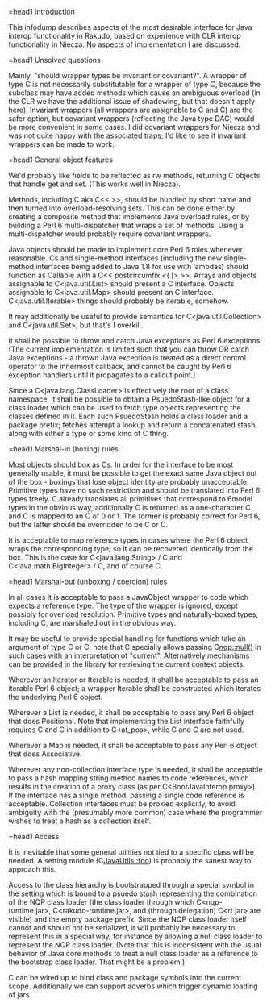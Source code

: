 =head1 Introduction

This infodump describes aspects of the most desirable interface for Java
interop functionality in Rakudo, based on experience with CLR interop
functionality in Niecza.  No aspects of implementation I<per se> are discussed. 

=head1 Unsolved questions

Mainly, "should wrapper types be invariant or covariant?".  A wrapper of type
C<Subclass> is not necessarily substitutable for a wrapper of type
C<Superclass>, because the subclass may have added methods which cause an
ambiguous overload (in the CLR we have the additional issue of shadowing, but
that doesn't apply here).  Invariant wrappers (all wrappers are assignable to
C<JavaObject> and C<Any>) are the safer option, but covariant wrappers
(reflecting the Java type DAG) would be more convenient in some cases.  I did
covariant wrappers for Niecza and was not quite happy with the associated
traps; I'd like to see if invariant wrappers can be made to work.

=head1 General object features

We'd probably like fields to be reflected as rw methods, returning C<Proxy>
objects that handle get and set.  (This works well in Niecza).

Methods, including C<new> aka C<< <init> >>, should be bundled by short name
and then turned into overload-resolving sets.  This can be done either by
creating a composite method that implements Java overload rules, or by building
a Perl 6 multi-dispatcher that wraps a set of methods.  Using a
multi-dispatcher would probably require covariant wrappers.

Java objects should be made to implement core Perl 6 roles whenever reasonable.
C<MethodHandle>s and single-method interfaces (including the new single-method
interfaces being added to Java 1.8 for use with lambdas) should function as
Callable with a C<< postcircumfix:<( )> >>.  Arrays and objects assignable to
C<java.util.List> should present a C<Positional> interface.  Objects assignable
to C<java.util.Map> should present an C<Associative> interface.
C<java.util.Iterable> things should probably be iterable, somehow.

It may additionally be useful to provide semantics for C<java.util.Collection>
and C<java.util.Set>, but that's I<probably> overkill.

It shall be possible to throw and catch Java exceptions as Perl 6 exceptions.
(The current implementation is limited such that you can throw OR catch Java
exceptions - a thrown Java exception is treated as a direct control operator to
the innermost callback, and cannot be caught by Perl 6 exception handlers until
it propagates to a callout point.)

Since a C<java.lang.ClassLoader> is effectively the root of a class namespace,
it shall be possible to obtain a PsuedoStash-like object for a class loader
which can be used to fetch type objects representing the classes defined in it.
Each such PsuedoStash holds a class loader and a package prefix; fetches
attempt a lookup and return a concatenated stash, along with either a type or
some kind of C<Uninstantiatable> thing.

=head1 Marshal-in (boxing) rules

Most objects should box as C<JavaObject>s.  In order for the interface to be
most generally usable, it must be possible to get the exact same Java object
out of the box - boxings that lose object identity are probably unacceptable.
Primitive types have no such restriction and should be translated into Perl 6
types freely.  C<BootJavaObject> already translates all primitives that
correspond to 6model types in the obvious way, additionally C<char> is returned
as a one-character C<str> and C<boolean> is mapped to an C<int> of 0 or 1.  The
former is probably correct for Perl 6, but the latter should be overridden to
be C<True> or C<False>.

It is acceptable to map reference types in cases where the Perl 6 object wraps
the corresponding type, so it can be recovered identically from the box.  This
is the case for C<java.lang.String> / C<Str> and C<java.math.BigInteger> /
C<Int>, and of course C<SixModelObject>.

=head1 Marshal-out (unboxing / coercion) rules

In all cases it is acceptable to pass a JavaObject wrapper to code which
expects a reference type.  The type of the wrapper is ignored, except possibly
for overload resolution.  Primitive types and naturally-boxed types, including
C<SixModelObject>, are marshaled out in the obvious way.

It may be useful to provide special handling for functions which take an
argument of type C<ThreadContext> or C<GlobalContext>; note that
C<BootJavaInterop> specially allows passing C<nqp::null()> in such cases with
an interpretation of "current".  Alternatively mechanisms can be provided in
the library for retrieving the current context objects.

Wherever an Iterator or Iterable is needed, it shall be acceptable to pass an
iterable Perl 6 object; a wrapper Iterable shall be constructed which iterates
the underlying Perl 6 object.

Wherever a List is needed, it shall be acceptable to pass any Perl 6 object
that does Positional.  Note that implementing the List interface faithfully
requires C<splice> and C<elems> in addition to C<at_pos>, while C<exists> and
C<delete> are not used.

Wherever a Map is needed, it shall be acceptable to pass any Perl 6 object that
does Associative.

Wherever any non-collection interface type is needed, it shall be acceptable to
pass a hash mapping string method names to code references, which results in
the creation of a proxy class (as per C<BootJavaInterop.proxy>).  If the
interface has a single method, passing a single code reference is acceptable.
Collection interfaces must be proxied explicitly, to avoid ambiguity with the
(presumably more common) case where the programmer wishes to treat a hash as a
collection itself.

=head1 Access

It is inevitable that some general utilities not tied to a specific class will
be needed.  A setting module (C<JavaUtils::foo>) is probably the sanest way to
approach this.

Access to the class hierarchy is bootstrapped through a special symbol in the
setting which is bound to a psuedo stash representing the combination of the
NQP class loader (the class loader through which C<nqp-runtime.jar>,
C<rakudo-runtime.jar>, and (through delegation) C<rt.jar> are visible) and the
empty package prefix.  Since the NQP class loader itself cannot and should not
be serialized, it will probably be necessary to represent this in a special
way, for instance by allowing a null class loader to represent the NQP class
loader.  (Note that this is inconsistent with the usual behavior of Java core
methods to treat a null class loader as a reference to the bootstrap class
loader.  That might be a problem.)

C<use> can be wired up to bind class and package symbols into the current
scope.  Additionally we can support adverbs which trigger dynamic loading of
jars.
